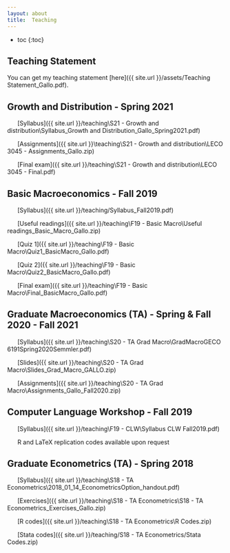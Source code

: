 ```yaml
---
layout: about
title:  Teaching
---
```

* toc
{:toc}

## **Teaching Statement**
You can get my teaching statement [here]({{ site.url }}/assets/Teaching Statement_Gallo.pdf).

## **Growth and Distribution** - Spring 2021
&nbsp;&nbsp;&nbsp;&nbsp;&nbsp; <i class="fa fa-file" aria-hidden="true"></i> [Syllabus]({{ site.url }}/teaching\S21 - Growth and distribution\Syllabus_Growth and Distribution_Gallo_Spring2021.pdf)

&nbsp;&nbsp;&nbsp;&nbsp;&nbsp; <i class="fa fa-pencil" aria-hidden="true"></i> [Assignments]({{ site.url }}\teaching\S21 - Growth and distribution\LECO 3045 - Assignments_Gallo.zip)

&nbsp;&nbsp;&nbsp;&nbsp;&nbsp; <i class="fa fa-pencil" aria-hidden="true"></i> [Final exam]({{ site.url }}/teaching\S21 - Growth and distribution\LECO 3045 - Final.pdf)

## **Basic Macroeconomics** - Fall 2019
&nbsp;&nbsp;&nbsp;&nbsp;&nbsp; <i class="fa fa-file" aria-hidden="true"></i>  [Syllabus]({{ site.url }}/teaching/Syllabus_Fall2019.pdf)

&nbsp;&nbsp;&nbsp;&nbsp;&nbsp; <i class="fa fa-book" aria-hidden="true"></i> [Useful readings]({{ site.url }}/teaching\F19 - Basic Macro\Useful readings_Basic_Macro_Gallo.zip)

&nbsp;&nbsp;&nbsp;&nbsp;&nbsp; <i class="fa fa-pencil" aria-hidden="true"></i> [Quiz 1]({{ site.url }}/teaching\F19 - Basic Macro\Quiz1_BasicMacro_Gallo.pdf)

&nbsp;&nbsp;&nbsp;&nbsp;&nbsp; <i class="fa fa-pencil" aria-hidden="true"></i> [Quiz 2]({{ site.url }}/teaching\F19 - Basic Macro\Quiz2_BasicMacro_Gallo.pdf)

&nbsp;&nbsp;&nbsp;&nbsp;&nbsp; <i class="fa fa-pencil" aria-hidden="true"></i> [Final exam]({{ site.url }}/teaching\F19 - Basic Macro\Final_BasicMacro_Gallo.pdf)


## **Graduate Macroeconomics (TA)** - Spring & Fall 2020 - Fall 2021
&nbsp;&nbsp;&nbsp;&nbsp;&nbsp; <i class="fa fa-file" aria-hidden="true"></i> [Syllabus]({{ site.url }}/teaching\S20 - TA Grad Macro\GradMacroGECO 6191Spring2020Semmler.pdf)

&nbsp;&nbsp;&nbsp;&nbsp;&nbsp; <i class="fa fa-slideshare" aria-hidden="true"></i> [Slides]({{ site.url }}/teaching\S20 - TA Grad Macro\Slides_Grad_Macro_GALLO.zip)

&nbsp;&nbsp;&nbsp;&nbsp;&nbsp; <i class="fa fa-pencil" aria-hidden="true"></i> [Assignments]({{ site.url }}/teaching\S20 - TA Grad Macro\Assignments_Gallo_Fall2020.zip)

## **Computer Language Workshop** - Fall 2019
 &nbsp;&nbsp;&nbsp;&nbsp;&nbsp; <i class="fa fa-file" aria-hidden="true"></i> [Syllabus]({{ site.url }}/teaching\F19 - CLW\Syllabus CLW Fall2019.pdf)

 &nbsp;&nbsp;&nbsp;&nbsp;&nbsp; <i class="fa fa-terminal" aria-hidden="true"></i> R and LaTeX replication codes available upon request


## **Graduate Econometrics (TA)** - Spring 2018
 &nbsp;&nbsp;&nbsp;&nbsp;&nbsp; <i class="fa fa-file" aria-hidden="true"></i> [Syllabus]({{ site.url }}/teaching\S18 - TA Econometrics\2018_01_14_EconometricsOption_handout.pdf)

 &nbsp;&nbsp;&nbsp;&nbsp;&nbsp; <i class="fa fa-pencil" aria-hidden="true"></i> [Exercises]({{ site.url }}/teaching\S18 - TA Econometrics\S18 - TA Econometrics_Exercises_Gallo.zip)

 &nbsp;&nbsp;&nbsp;&nbsp;&nbsp; <i class="fa fa-terminal" aria-hidden="true"></i> [R codes]({{ site.url }}/teaching\S18 - TA Econometrics\R Codes.zip)

 &nbsp;&nbsp;&nbsp;&nbsp;&nbsp; <i class="fa fa-code" aria-hidden="true"></i> [Stata codes]({{ site.url }}/teaching/S18 - TA Econometrics/Stata Codes.zip)
